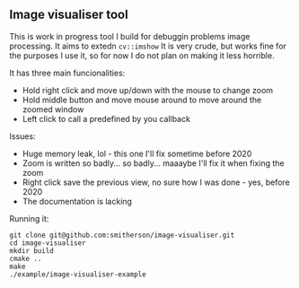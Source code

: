 ## Image visualiser tool

This is work in progress tool I build for debuggin problems image processing. It aims to extedn `cv::imshow`
It is very crude, but works fine for the purposes I use it, so for now I do not plan on making it less horrible.

It has three main funcionalities:
 - Hold right click and move up/down with the mouse to change zoom
 - Hold middle button and move mouse around to move around the zoomed window
 - Left click to call a predefined by you callback

Issues:
- Huge memory leak, lol - this one I'll fix sometime before 2020
- Zoom is written so badly... so badly... maaaybe I'll fix it when fixing the zoom
- Right click save the previous view, no sure how I was done - yes, before 2020
- The documentation is lacking

Running it:
```
git clone git@github.com:smitherson/image-visualiser.git
cd image-visualiser
mkdir build
cmake ..
make
./example/image-visualiser-example
```
